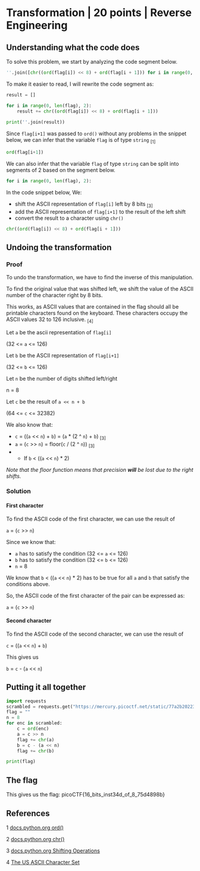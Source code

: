 # Transformation | 20 points | Reverse Engineering
## Understanding what the code does
To solve this problem, we start by analyzing the code segment below.
```python
''.join([chr((ord(flag[i]) << 8) + ord(flag[i + 1])) for i in range(0, len(flag), 2)])
```
To make it easier to read, I will rewrite the code segment as:
```python
result = []

for i in range(0, len(flag), 2):
    result += chr((ord(flag[i]) << 8) + ord(flag[i + 1]))
    
print(''.join(result))
```
Since `flag[i+1]` was passed to `ord()` without any problems in the snippet below, we can infer that the variable `flag` is of type `string` <sub>[1]</sub>
```python
ord(flag[i+1])
```
We can also infer that the variable `flag` of type `string` can be split into segments of 2 based on the segment below.
```python
for i in range(0, len(flag), 2):
```

In the code snippet below, We:
- shift the ASCII representation of `flag[i]` left by 8 bits <sub>[3]</sub>
- add the ASCII representation of `flag[i+1]` to the result of the left shift
- convert the result to a character using `chr()`
```python
chr((ord(flag[i]) << 8) + ord(flag[i + 1]))
```
## Undoing the transformation

### Proof

To undo the transformation, we have to find the inverse of this manipulation.

To find the original value that was shifted left, we shift the value of the ASCII number of the character right by 8 bits.

This works, as ASCII values that are contained in the flag should all be printable characters found on the keyboard. These characters occupy the ASCII values 32 to 126 inclusive. <sub>[4]</sub>

Let `a` be the ascii representation of `flag[i]`

(32 <= `a` <= 126)

Let `b` be the ASCII representation of `flag[i+1]`

(32 <= `b` <= 126)

Let `n` be the number of digits shifted left/right

n = 8

Let `c` be the result of `a << n + b`

(64 <= `c` <= 32382)

We also know that:

- `c` = ((`a` << `n`) + `b`) = (`a` * (2 ^ `n`) + `b`) <sub>[3]</sub>
- `a` = (`c` >> `n`) = floor(`c` / (2 ^ `n`)) <sub>[3]</sub>
- - If `b` < ((`a` << `n`) \* 2)

*Note that the floor function means that precision **will** be lost due to the right shifts.*

### Solution

#### First character

To find the ASCII code of the first character, we can use the result of

`a` = (`c` >> `n`)

Since we know that:
- `a` has to satisfy the condition (32 <= `a` <= 126)
- `b` has to satisfy the condition (32 <= `b` <= 126)
- `n` = 8

We know that `b` < ((`a` << `n`) \* 2) has to be true for all `a` and `b` that satisfy the conditions above.

So, the ASCII code of the first character of the pair can be expressed as:

`a` = (`c` >> `n`)

#### Second character

To find the ASCII code of the second character, we can use the result of

`c` = ((`a` << `n`) + `b`)

This gives us

`b` = `c` - (`a` << `n`)

## Putting it all together
```python
import requests
scrambled = requests.get("https://mercury.picoctf.net/static/77a2b202236aa741e988581e78d277a6/enc").text
flag = ""
n = 8
for enc in scrambled:
    c = ord(enc)
    a = c >> n
    flag += chr(a)
    b = c - (a << n)
    flag += chr(b)

print(flag)
```

## The flag

This gives us the flag: picoCTF{16_bits_inst34d_of_8_75d4898b}

## References

1 [docs.python.org ord()](https://docs.python.org/3/library/functions.html?highlight=ord#ord)

2 [docs.python.org chr()](https://docs.python.org/3/library/functions.html?highlight=chr#chr)

3 [docs.python.org Shifting Operations](https://docs.python.org/3/reference/expressions.html#shifting-operations)

4 [The US ASCII Character Set](http://www.columbia.edu/kermit/ascii.html)
